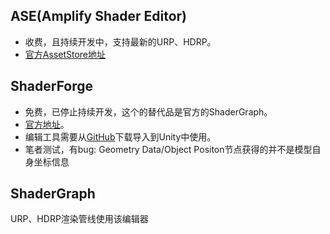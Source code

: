 ## ASE(Amplify Shader Editor)
- 收费，且持续开发中，支持最新的URP、HDRP。
- [官方AssetStore地址](https://assetstore.unity.com/packages/tools/visual-scripting/amplify-shader-editor-68570)

## ShaderForge
- 免费，已停止持续开发，这个的替代品是官方的ShaderGraph。
- [官方地址](https://www.acegikmo.com/shaderforge/)。
- 编辑工具需要从[GitHub](https://github.com/FreyaHolmer/ShaderForge)下载导入到Unity中使用。
- 笔者测试，有bug: Geometry Data/Object Positon节点获得的并不是模型自身坐标信息

## ShaderGraph
URP、HDRP渲染管线使用该编辑器